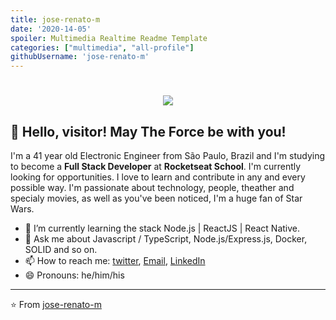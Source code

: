 ```yaml
---
title: jose-renato-m
date: '2020-14-05'
spoiler: Multimedia Realtime Readme Template
categories: ["multimedia", "all-profile"]
githubUsername: 'jose-renato-m'
---
```


<h1 align="center">
  <img src="https://ik.imagekit.io/dfw3q47dv0/SW_bad_feeling_-Mvspio6t.gif" />
</h1>

## 👋 Hello, visitor! May The Force be with you!



I'm a 41 year old Electronic Engineer from São Paulo, Brazil and I'm studying to become a **Full Stack Developer** at **Rocketseat School**. I'm currently looking for opportunities. I love to learn and contribute in any and every possible way. I'm passionate about technology, people, theather and specialy movies, as well as you've been noticed, I'm a huge fan of Star Wars.

- 🌱 I’m currently learning the stack Node.js | ReactJS | React Native.
- 💬 Ask me about Javascript / TypeScript, Node.js/Express.js, Docker, SOLID and so on.
- 📫 How to reach me: [twitter](https://twitter.com/JoseMontagnana), [Email](jrenato78@gmail.com), [LinkedIn](https://www.linkedin.com/in/joserenato-devfullstack/)
- 😄 Pronouns: he/him/his

---

⭐ From [jose-renato-m](https://github.com/jose-renato-m)
